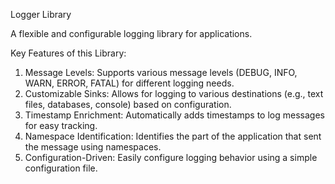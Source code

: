 Logger Library

A flexible and configurable logging library for applications.

Key Features of this Library:

1. Message Levels: Supports various message levels (DEBUG, INFO, WARN, ERROR, FATAL) for different logging needs.
2. Customizable Sinks: Allows for logging to various destinations (e.g., text files, databases, console) based on configuration.
3. Timestamp Enrichment: Automatically adds timestamps to log messages for easy tracking.
4. Namespace Identification: Identifies the part of the application that sent the message using namespaces.
5. Configuration-Driven: Easily configure logging behavior using a simple configuration file.

